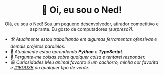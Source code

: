 <h1 align="center">👋 Oi, eu sou o Ned!</h1>

<p align="center">Olá, eu sou o Ned! Sou um pequeno desenvolvedor, atirador competitivo e aspirante. Eu gosto de computadores <i>(surpreso?).

- 🛠️ Atualmente estou trabalhando em algumas ferramentas ofensivas e demais projetos paralelos.
- 🌱 Atualmente estou aprendendo **Python** e **TypeScript**.
- 💭 Pergunte-me coisas sobre qualquer coisa e tentarei responder.
- 😀 Curiosidades Meu animal favorito é um cachorro, minha cor favorita é [#1BDD3B](https://www.color-hex.com/color/1bdd3b) ou qualquer tipo de verde.





